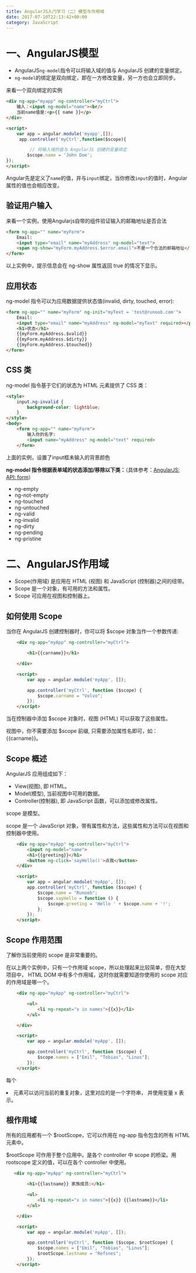```yaml
---
title: AngularJS入门学习（二）模型与作用域
date: 2017-07-10T22:13:42+00:00
category: JavaScript
---
```


# 一、AngularJS模型

- AngularJS`ng-model`指令可以将输入域的值与 AngularJS 创建的变量绑定。
- `ng-model`的绑定是双向绑定，即在一方修改变量，另一方也会立即同步。

来看一个双向绑定的实例

```html
<div ng-app="myapp" ng-controller="myCtrl">
    输入：<input ng-model="name"><br/>
    当前name值是:<p>{{ name }}</p>
</div>

<script>
    var app = angular.module('myapp',[]);
     app.controller('myCtrl',function($scope){

         // 将输入域的值与 AngularJS 创建的变量绑定
        $scope.name = 'John Doe';
});
</script>
```

Angular先是定义了`name`的值，并与`input`绑定，当你修改`input`的值时，Angular属性的值也会相应改变。

## 验证用户输入

来看一个实例，使用Angularjs自带的组件验证输入的邮箱地址是否合法
```html
<form ng-app="" name="myForm">
    Email:
    <input type="email" name="myAddress" ng-model="text">
    <span ng-show="myForm.myAddress.$error.email">不是一个合法的邮箱地址</span>
</form>
```
以上实例中，提示信息会在 ng-show 属性返回 true 的情况下显示。

## 应用状态

ng-model 指令可以为应用数据提供状态值(invalid, dirty, touched, error):

```html
<form ng-app="" name="myForm" ng-init="myText = 'test@runoob.com'">
    Email:
    <input type="email" name="myAddress" ng-model="myText" required></p>
    <h1>状态</h1>
    {{myForm.myAddress.$valid}}
    {{myForm.myAddress.$dirty}}
    {{myForm.myAddress.$touched}}
</form>
```

## CSS 类

ng-model 指令基于它们的状态为 HTML 元素提供了 CSS 类：
```html
<style>
    input.ng-invalid {
        background-color: lightblue;
    }
</style>
<body>
    <form ng-app="" name="myForm">
        输入你的名字:
        <input name="myAddress" ng-model="text" required>
    </form>
```

上面的实例，设置了input框未输入的背景颜色

**ng-model 指令根据表单域的状态添加/移除以下类：**（具体参考：[AngularJS: API: form](https://docs.angularjs.org/api/ng/directive/form)）
- ng-empty
- ng-not-empty
- ng-touched
- ng-untouched
- ng-valid
- ng-invalid
- ng-dirty
- ng-pending
- ng-pristine


# 二、AngularJS作用域

- Scope(作用域) 是应用在 HTML (视图) 和 JavaScript (控制器)之间的纽带。
- Scope 是一个对象，有可用的方法和属性。
- Scope 可应用在视图和控制器上。

## 如何使用 Scope

当你在 AngularJS 创建控制器时，你可以将 $scope 对象当作一个参数传递:

```html
    <div ng-app="myApp" ng-controller="myCtrl">

        <h1>{{carname}}</h1>

    </div>

    <script>
        var app = angular.module('myApp', []);

        app.controller('myCtrl', function ($scope) {
            $scope.carname = "Volvo";
        });
    </script>
```
当在控制器中添加 $scope 对象时，视图 (HTML) 可以获取了这些属性。

视图中，你不需要添加 $scope 前缀, 只需要添加属性名即可，如： {{carname}}。

## Scope 概述

AngularJS 应用组成如下：

- View(视图), 即 HTML。
- Model(模型), 当前视图中可用的数据。
- Controller(控制器), 即 JavaScript 函数，可以添加或修改属性。

scope 是模型。

scope 是一个 JavaScript 对象，带有属性和方法，这些属性和方法可以在视图和控制器中使用。

```html
    <div ng-app="myApp" ng-controller="myCtrl">
        <input ng-model="name">
        <h1>{{greeting}}</h1>
        <button ng-click='sayHello()'>点我</button>
    </div>

    <script>
        var app = angular.module('myApp', []);
        app.controller('myCtrl', function ($scope) {
            $scope.name = "Runoob";
            $scope.sayHello = function () {
                $scope.greeting = 'Hello ' + $scope.name + '!';
            };
        });
    </script>
```

## Scope 作用范围

了解你当前使用的 scope 是非常重要的。

在以上两个实例中，只有一个作用域 scope，所以处理起来比较简单，但在大型项目中， HTML DOM 中有多个作用域，这时你就需要知道你使用的 scope 对应的作用域是哪一个。

```html
    <div ng-app="myApp" ng-controller="myCtrl">

        <ul>
            <li ng-repeat="x in names">{{x}}</li>
        </ul>

    </div>

    <script>
        var app = angular.module('myApp', []);

        app.controller('myCtrl', function ($scope) {
            $scope.names = ["Emil", "Tobias", "Linus"];
        });
    </script>
```

每个 <li> 元素可以访问当前的重复对象，这里对应的是一个字符串， 并使用变量 x 表示。

## 根作用域

所有的应用都有一个 $rootScope，它可以作用在 ng-app 指令包含的所有 HTML 元素中。

$rootScope 可作用于整个应用中。是各个 controller 中 scope 的桥梁。用 rootscope 定义的值，可以在各个 controller 中使用。
```html
   <div ng-app="myApp" ng-controller="myCtrl">

        <h1>{{lastname}} 家族成员:</h1>

        <ul>
            <li ng-repeat="x in names">{{x}} {{lastname}}</li>
        </ul>

    </div>

    <script>
        var app = angular.module('myApp', []);

        app.controller('myCtrl', function ($scope, $rootScope) {
            $scope.names = ["Emil", "Tobias", "Linus"];
            $rootScope.lastname = "Refsnes";
        });
    </script>
```
